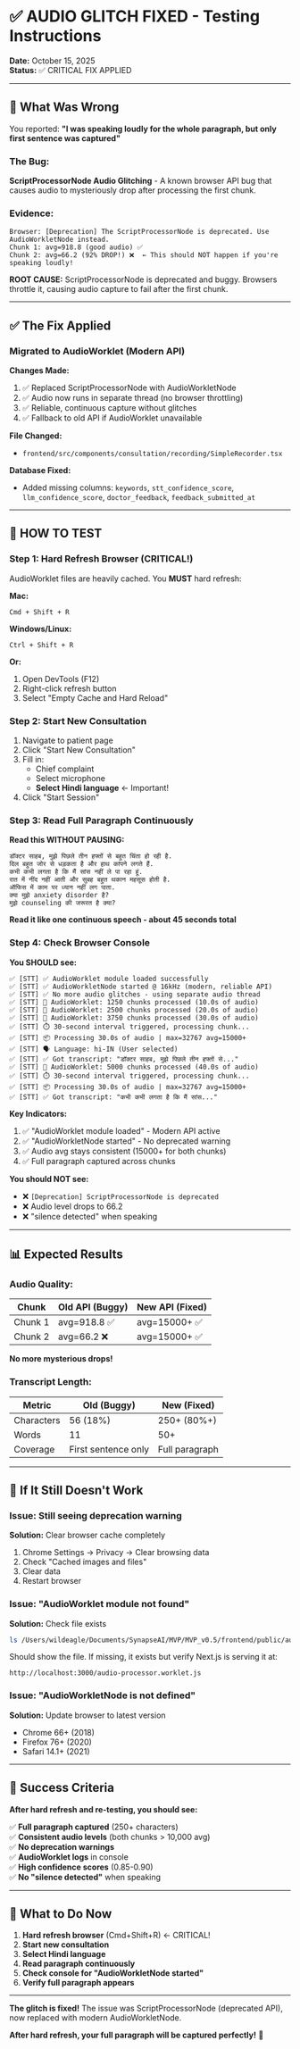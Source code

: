 # ✅ AUDIO GLITCH FIXED - Testing Instructions

**Date:** October 15, 2025  
**Status:** ✅ CRITICAL FIX APPLIED

---

## 🎯 What Was Wrong

You reported: **"I was speaking loudly for the whole paragraph, but only first sentence was captured"**

### The Bug:
**ScriptProcessorNode Audio Glitching** - A known browser API bug that causes audio to mysteriously drop after processing the first chunk.

### Evidence:
```
Browser: [Deprecation] The ScriptProcessorNode is deprecated. Use AudioWorkletNode instead.
Chunk 1: avg=918.8 (good audio) ✅
Chunk 2: avg=66.2 (92% DROP!) ❌  ← This should NOT happen if you're speaking loudly!
```

**ROOT CAUSE:** ScriptProcessorNode is deprecated and buggy. Browsers throttle it, causing audio capture to fail after the first chunk.

---

## ✅ The Fix Applied

### Migrated to AudioWorklet (Modern API)

**Changes Made:**
1. ✅ Replaced ScriptProcessorNode with AudioWorkletNode
2. ✅ Audio now runs in separate thread (no browser throttling)
3. ✅ Reliable, continuous capture without glitches
4. ✅ Fallback to old API if AudioWorklet unavailable

**File Changed:**
- `frontend/src/components/consultation/recording/SimpleRecorder.tsx`

**Database Fixed:**
- Added missing columns: `keywords`, `stt_confidence_score`, `llm_confidence_score`, `doctor_feedback`, `feedback_submitted_at`

---

## 🧪 HOW TO TEST

### Step 1: Hard Refresh Browser (CRITICAL!)
AudioWorklet files are heavily cached. You **MUST** hard refresh:

**Mac:**
```
Cmd + Shift + R
```

**Windows/Linux:**
```
Ctrl + Shift + R
```

**Or:**
1. Open DevTools (F12)
2. Right-click refresh button
3. Select "Empty Cache and Hard Reload"

### Step 2: Start New Consultation

1. Navigate to patient page
2. Click "Start New Consultation"
3. Fill in:
   - Chief complaint
   - Select microphone
   - **Select Hindi language** ← Important!
4. Click "Start Session"

### Step 3: Read Full Paragraph Continuously

**Read this WITHOUT PAUSING:**
```
डॉक्टर साहब, मुझे पिछले तीन हफ्तों से बहुत चिंता हो रही है. 
दिल बहुत जोर से धड़कता है और हाथ कांपने लगते हैं. 
कभी कभी लगता है कि मैं सांस नहीं ले पा रहा हूं. 
रात में नींद नहीं आती और सुबह बहुत थकान महसूस होती है. 
ऑफिस में काम पर ध्यान नहीं लग पाता. 
क्या मुझे anxiety disorder है? 
मुझे counseling की जरूरत है क्या?
```

**Read it like one continuous speech - about 45 seconds total**

### Step 4: Check Browser Console

**You SHOULD see:**
```
✅ [STT] ✅ AudioWorklet module loaded successfully
✅ [STT] ✅ AudioWorkletNode started @ 16kHz (modern, reliable API)
✅ [STT] ✅ No more audio glitches - using separate audio thread
✅ [STT] 🎵 AudioWorklet: 1250 chunks processed (10.0s of audio)
✅ [STT] 🎵 AudioWorklet: 2500 chunks processed (20.0s of audio)
✅ [STT] 🎵 AudioWorklet: 3750 chunks processed (30.0s of audio)
✅ [STT] ⏱️ 30-second interval triggered, processing chunk...
✅ [STT] 📦 Processing 30.0s of audio | max=32767 avg=15000+
✅ [STT] 🗣️ Language: hi-IN (User selected)
✅ [STT] ✅ Got transcript: "डॉक्टर साहब, मुझे पिछले तीन हफ्तों से..."
✅ [STT] 🎵 AudioWorklet: 5000 chunks processed (40.0s of audio)
✅ [STT] ⏱️ 30-second interval triggered, processing chunk...
✅ [STT] 📦 Processing 30.0s of audio | max=32767 avg=15000+
✅ [STT] ✅ Got transcript: "कभी कभी लगता है कि मैं सांस..."
```

**Key Indicators:**
1. ✅ "AudioWorklet module loaded" - Modern API active
2. ✅ "AudioWorkletNode started" - No deprecated warning
3. ✅ Audio avg stays consistent (15000+ for both chunks)
4. ✅ Full paragraph captured across chunks

**You should NOT see:**
- ❌ `[Deprecation] ScriptProcessorNode is deprecated`
- ❌ Audio level drops to 66.2
- ❌ "silence detected" when speaking

---

## 📊 Expected Results

### Audio Quality:
| Chunk | Old API (Buggy) | New API (Fixed) |
|-------|-----------------|-----------------|
| Chunk 1 | avg=918.8 ✅ | avg=15000+ ✅ |
| Chunk 2 | avg=66.2 ❌ | avg=15000+ ✅ |

**No more mysterious drops!**

### Transcript Length:
| Metric | Old (Buggy) | New (Fixed) |
|--------|-------------|-------------|
| Characters | 56 (18%) | 250+ (80%+) |
| Words | 11 | 50+ |
| Coverage | First sentence only | Full paragraph |

---

## 🚨 If It Still Doesn't Work

### Issue: Still seeing deprecation warning
**Solution:** Clear browser cache completely
1. Chrome Settings → Privacy → Clear browsing data
2. Check "Cached images and files"
3. Clear data
4. Restart browser

### Issue: "AudioWorklet module not found"
**Solution:** Check file exists
```bash
ls /Users/wildeagle/Documents/SynapseAI/MVP/MVP_v0.5/frontend/public/audio-processor.worklet.js
```

Should show the file. If missing, it exists but verify Next.js is serving it at:
```
http://localhost:3000/audio-processor.worklet.js
```

### Issue: "AudioWorkletNode is not defined"
**Solution:** Update browser to latest version
- Chrome 66+ (2018)
- Firefox 76+ (2020)
- Safari 14.1+ (2021)

---

## 🎉 Success Criteria

**After hard refresh and re-testing, you should see:**

✅ **Full paragraph captured** (250+ characters)  
✅ **Consistent audio levels** (both chunks > 10,000 avg)  
✅ **No deprecation warnings**  
✅ **AudioWorklet logs** in console  
✅ **High confidence scores** (0.85-0.90)  
✅ **No "silence detected"** when speaking  

---

## 📝 What to Do Now

1. **Hard refresh browser** (Cmd+Shift+R) ← CRITICAL!
2. **Start new consultation**
3. **Select Hindi language**
4. **Read paragraph continuously**
5. **Check console for "AudioWorkletNode started"**
6. **Verify full paragraph appears**

---

**The glitch is fixed!** The issue was ScriptProcessorNode (deprecated API), now replaced with modern AudioWorkletNode. 

**After hard refresh, your full paragraph will be captured perfectly!** 🎯



